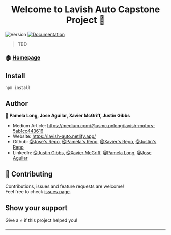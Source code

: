 <h1 align="center">Welcome to Lavish Auto Capstone Project 👋</h1>
<p>
  <img alt="Version" src="https://img.shields.io/badge/version-1.0-blue.svg?cacheSeconds=2592000" />
  <a href="https://github.com/jjagui83/capstone" target="_blank">
    <img alt="Documentation" src="https://img.shields.io/badge/documentation-yes-brightgreen.svg" />
  </a>
</p>

> TBD

### 🏠 [Homepage](www.lavish-auto.com)

## Install

```sh
npm install
```

## Author

👤 **Pamela Long, Jose Aguilar, Xavier McGriff, Justin Gibbs**

* Medium Article: https://medium.com/@usmc.pnlong/lavish-motors-5ab1cc443616
* Website: https://lavish-auto.netlify.app/
* Github: [@Jose's Repo](https://github.com/jjagui83), [@Pamela's Repo](https://github.com/PamelaLong), [@Xavier's Repo](https://github.com/xmcgriff92), [@Justin's Repo](https://github.com/wonkyDialup)
* LinkedIn: [@Justin Gibbs](https://linkedin.com/in/justin-gibbs-215319141), [@Xavier McGriff](https://linkedin.com/in/xavier-mcgriff-a1025b222), [@Pamela Long](https://www.linkedin.com/in/pamela-long-0049b297), [@Jose Aguilar](https://www.linkedin.com/in/jose-aguilar-53943621b/)

## 🤝 Contributing

Contributions, issues and feature requests are welcome!<br />Feel free to check [issues page](https://github.com/jjagui83/capstone/issues). 

## Show your support

Give a ⭐️ if this project helped you!

***
